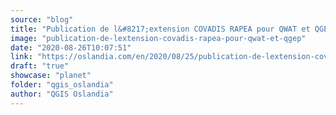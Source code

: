 ```yaml
---
source: "blog"
title: "Publication de l&#8217;extension COVADIS RAPEA pour QWAT et QGEP"
image: "publication-de-lextension-covadis-rapea-pour-qwat-et-qgep"
date: "2020-08-26T10:07:51"
link: "https://oslandia.com/en/2020/08/25/publication-de-lextension-covadis-rapea-pour-qwat-et-qgep/"
draft: "true"
showcase: "planet"
folder: "qgis_oslandia"
author: "QGIS Oslandia"
---
```



